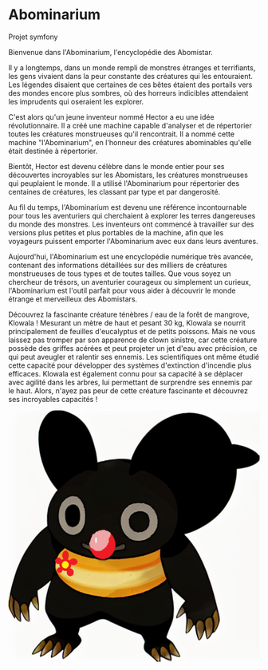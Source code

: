 # Abominarium
Projet symfony

Bienvenue dans l'Abominarium, l'encyclopédie des Abomistar.

Il y a longtemps, dans un monde rempli de monstres étranges et terrifiants, les gens vivaient dans la peur constante des créatures qui les entouraient. Les légendes disaient que certaines de ces bêtes étaient des portails vers des mondes encore plus sombres, où des horreurs indicibles attendaient les imprudents qui oseraient les explorer.

C'est alors qu'un jeune inventeur nommé Hector a eu une idée révolutionnaire. Il a créé une machine capable d'analyser et de répertorier toutes les créatures monstrueuses qu'il rencontrait. Il a nommé cette machine "l'Abominarium", en l'honneur des créatures abominables qu'elle était destinée à répertorier.

Bientôt, Hector est devenu célèbre dans le monde entier pour ses découvertes incroyables sur les Abomistars, les créatures monstrueuses qui peuplaient le monde. Il a utilisé l'Abominarium pour répertorier des centaines de créatures, les classant par type et par dangerosité.

Au fil du temps, l'Abominarium est devenu une référence incontournable pour tous les aventuriers qui cherchaient à explorer les terres dangereuses du monde des monstres. Les inventeurs ont commencé à travailler sur des versions plus petites et plus portables de la machine, afin que les voyageurs puissent emporter l'Abominarium avec eux dans leurs aventures.

Aujourd'hui, l'Abominarium est une encyclopédie numérique très avancée, contenant des informations détaillées sur des milliers de créatures monstrueuses de tous types et de toutes tailles. Que vous soyez un chercheur de trésors, un aventurier courageux ou simplement un curieux, l'Abominarium est l'outil parfait pour vous aider à découvrir le monde étrange et merveilleux des Abomistars.

Découvrez la fascinante créature ténèbres / eau de la forêt de mangrove, Klowala ! Mesurant un mètre de haut et pesant 30 kg, Klowala se nourrit principalement de feuilles d'eucalyptus et de petits poissons. Mais ne vous laissez pas tromper par son apparence de clown sinistre, car cette créature possède des griffes acérées et peut projeter un jet d'eau avec précision, ce qui peut aveugler et ralentir ses ennemis. Les scientifiques ont même étudié cette capacité pour développer des systèmes d'extinction d'incendie plus efficaces. Klowala est également connu pour sa capacité à se déplacer avec agilité dans les arbres, lui permettant de surprendre ses ennemis par le haut. Alors, n'ayez pas peur de cette créature fascinante et découvrez ses incroyables capacités !


![Klowala](./public/Assets/Images/Klowala.png)

